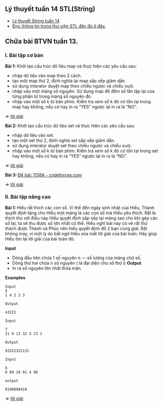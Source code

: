 ## Lý thuyết tuần 14 STL(String) 
- [Lý thuyết String tuần 14](https://github.com/duymanhdoan/Guildline_ML/blob/master/C_Basic/week14/ly_thuyet.cpp) 
- [Đọc thông tin trong thư viện STL đầy đủ ở đây.](https://drive.google.com/file/d/1iqlQ1TmgGy_CKwZ0_9KPfu_ZHsnrT3Tu/view)

## Chữa bài BTVN tuần 13. 

###  <b>I. Bài tập cơ bản </b>
<b>Bài 1: </b> Khởi tạo cấu trúc dữ liệu map và thực hiện các yêu cầu sau:  
- nhập dữ liệu vào map theo 2 cách.
- tạo một map thứ 2, định nghĩa lại map sắp xếp giảm dần.
- sử dụng interator duyệt map theo chiều ngược và chiều xuôi. 
- nhập vào một mảng số nguyên. Sử dụng map để đếm số lần lặp lại của từng phần tử trong mảng số nguyên đó.
- nhập vào một số k từ bàn phím. Kiểm tra xem số k đó có tồn tại trong map hay không, nếu có hay in ra “YES” ngược lại in ra là “NO”. 

=> [lời giải](https://github.com/duymanhdoan/Guildline_ML/blob/master/C_Basic/week14/B1.cpp)

<b>Bài 2: </b> Khởi tạo cấu trúc dữ liệu set và thực hiện các yêu cầu sau:  
- nhập dữ liệu vào set.
- tạo một set thứ 2, định nghĩa set sắp xếp giảm dần.
- sử dụng interator duyệt set theo chiều ngược và chiều xuôi. 
- nhập vào một số k từ bàn phím. Kiểm tra xem số k đó có tồn tại trong set hay không, nếu có hay in ra “YES” ngược lại in ra là “NO”.


=> [lời giải](https://github.com/duymanhdoan/Guildline_ML/blob/master/C_Basic/week14/B2.cpp)


<b>Bài 3: </b>  [Đề bài: 1138A - codeforces.com](https://codeforces.com/contest/1138/problem/A)

=> [lời giải](https://github.com/duymanhdoan/Guildline_ML/blob/master/C_Basic/week14/1138A.cpp)

###  <b>II. Bài tập nâng cao </b>

<b>Bài 1: </b> Hiếu rất thích các con số. Vì thế đến ngày sinh nhật của Hiếu, Thành quyết định tặng cho Hiếu một mảng là các con số mà Hiếu yêu thích. Rất là thích thú với điều này Hiếu quyết định sắp sếp lại mảng sao cho khi gép các số lại, ta sẽ thu được số lớn nhất có thể. Hiếu nghĩ bài này có vẻ rất thử thách được Thành và Phúc nên hiếu quyết định đố 2 bạn cùng giải. Rất không may, vì một lý do bất ngờ Hiếu xóa mất lời giải của bài toán. Hãy giúp Hiếu tìm lại lời giải của bài toán đó. 

<b>Input</b> 
- Dòng đầu tiên chứa 1 số nguyên n — số lượng của mảng chữ số.
- Dòng thứ hai chứa n số nguyên (  là đại diện cho số thứ i)
<b>Output</b> 
- In ra số nguyên lớn nhất thỏa mãn. 

<b> Examples </b> 

    Input 
    5
    1 4 2 2 3
    
    Output
    
    43221
    
    Input
    
    7
    21 9 13 32 3 23 1
    
    Output
    
    93322321131
    
    Input
    
    6
    8 89 19 91 4 90
    
    output
    
    9190898419


=> [lời giải](https://github.com/duymanhdoan/Guildline_ML/blob/master/C_Basic/week14/B1nangcao.cpp)

